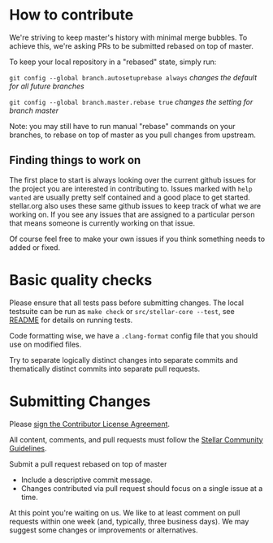 # How to contribute

We're striving to keep master's history with minimal merge bubbles. To achieve this, we're asking PRs to be submitted rebased on top of master.

To keep your local repository in a "rebased" state, simply run:

`git config --global branch.autosetuprebase always` _changes the default for all future branches_

`git config --global branch.master.rebase true` _changes the setting for branch master_

Note: you may still have to run manual "rebase" commands on your branches, to rebase on top of master as you pull changes from upstream.

## Finding things to work on
The first place to start is always looking over the current github issues for the project you are interested in contributing to. Issues marked with `help wanted` are usually pretty self contained and a good place to get started.
stellar.org also uses these same github issues to keep track of what we are working on. If you see any issues that are assigned to a particular person that means someone is currently working on that issue. 

Of course feel free to make your own issues if you think something needs to added or fixed.

# Basic quality checks

Please ensure that all tests pass before submitting changes. The local testsuite can be run as `make check` or `src/stellar-core --test`,
see [README](./README.md) for details on running tests.

Code formatting wise, we have a `.clang-format` config file that you should use on modified files.

Try to separate logically distinct changes into separate commits and thematically distinct commits into separate pull requests.

# Submitting Changes

Please [sign the Contributor License Agreement](https://docs.google.com/forms/d/1g7EF6PERciwn7zfmfke5Sir2n10yddGGSXyZsq98tVY/viewform).

All content, comments, and pull requests must follow the [Stellar Community Guidelines](https://www.stellar.org/community-guidelines/). 

Submit a pull request rebased on top of master

 * Include a descriptive commit message.
 * Changes contributed via pull request should focus on a single issue at a time.
 
At this point you're waiting on us. We like to at least comment on pull requests within one week (and, typically, three business days). We may suggest some changes or improvements or alternatives.
